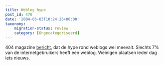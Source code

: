 ```yaml
---
title: Weblog hype
post_id: 478
date: '2004-03-03T10:24:26+00:00'
taxonomy:
    migration-status: review
    category: [Ongecategoriseerd]
---
```

404 magazine [bericht](http://www4.hccnet.nl/404/redirect_nieuws.cfm?id=9858), dat de hype rond weblogs wel meevalt. Slechts 7% van de internetgebruikers heeft een weblog. Weinigen plaatsen ieder dag iets nieuws.